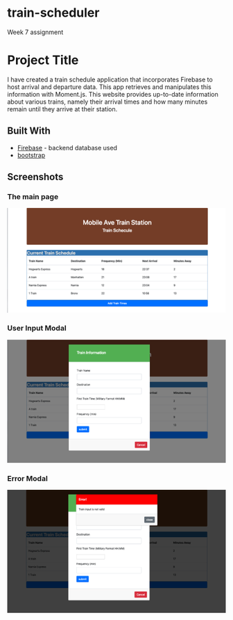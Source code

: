 # train-scheduler
Week 7 assignment 

# Project Title

I have created a train schedule application that incorporates Firebase to host arrival and departure data. This app retrieves and manipulates this information with Moment.js. This website provides up-to-date information about various trains, namely their arrival times and how many minutes remain until they arrive at their station.

## Built With

* [Firebase](https://firebase.google.com/) - backend database used
* [bootstrap](https://getbootstrap.com/) 

## Screenshots

### The main page
![The main Page](./assets/images/the.app.png)

### User Input Modal
![User Input Modal](./assets/images/user.input.modal.png)

### Error Modal
![Error Modal](./assets/images/error.modal.png)



